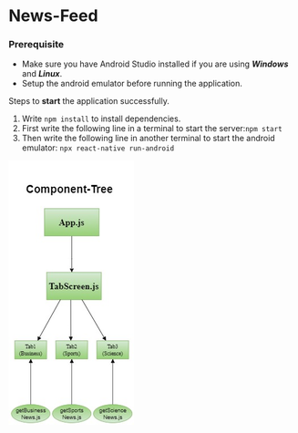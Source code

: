 # News-Feed

### Prerequisite
* Make sure you have Android Studio installed if you are using ***Windows*** and ***Linux***.
* Setup the android emulator before running the application.



Steps to **start** the application successfully.
1. Write `npm install` to install dependencies.
2. First write the following line in a terminal to start the server:`npm start`
3. Then write the following line in another terminal to start the android emulator: `npx react-native run-android`

![Component Tree](https://github.com/abhi15999/News-Feed/blob/master/Component%20Tree.jfif)
